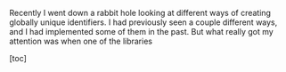 Recently I went down a rabbit hole looking at different ways of creating globally unique identifiers. I had previously seen a couple different ways, and I had implemented some of them in the past. But what really got my attention was when one of the libraries

[toc]

